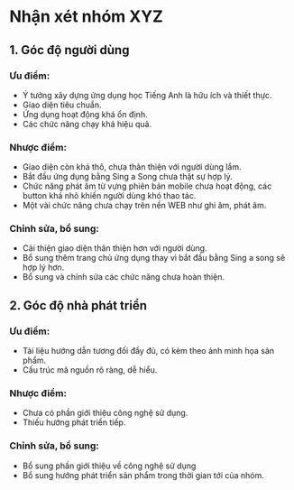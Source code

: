 # Nhận xét nhóm XYZ
## 1. Góc độ người dùng
### Ưu điểm:
- Ý tưởng xây dựng ứng dụng học Tiếng Anh là hữu ích và thiết thực.
- Giao diện tiêu chuẩn.
- Ứng dụng hoạt động khá ổn định.
- Các chức năng chạy khá hiệu quả.

### Nhược điểm:
- Giao diện còn khá thô, chưa thân thiện với người dùng lắm.
- Bắt đầu ứng dụng bằng Sing a Song chưa thật sự hợp lý.
- Chức năng phát âm từ vựng phiên bản mobile chưa hoạt động, các button khá nhỏ khiến người dùng khó thao tác.
- Một vài chức năng chưa chạy trên nền WEB như ghi âm, phát âm.

### Chỉnh sửa, bổ sung:
- Cải thiện giao diện thân thiện hơn với người dùng.
- Bổ sung thêm trang chủ ứng dụng thay vì bắt đầu bằng Sing a song sẽ hợp lý hơn.
- Bổ sung và chỉnh sửa các chức năng chưa hoàn thiện.

## 2. Góc độ nhà phát triển
### Ưu điểm:
- Tài liệu hướng dẫn tương đối đầy đủ, có kèm theo ảnh minh họa sản phẩm.
- Cấu trúc mã nguồn rõ ràng, dễ hiểu.

### Nhược điểm:
- Chưa có phần giới thiệu công nghệ sử dụng.
- Thiếu hướng phát triển tiếp.

### Chỉnh sửa, bổ sung:
- Bổ sung phần giới thiệu về công nghệ sử dụng
- Bổ sung hướng phát triển sản phẩm trong thời gian tới của nhóm.
